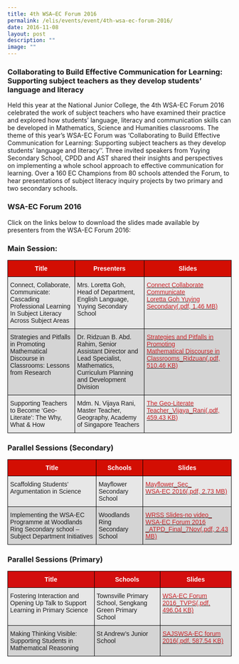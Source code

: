 ```yaml
---
title: 4th WSA—EC Forum 2016
permalink: /elis/events/event/4th-wsa-ec-forum-2016/
date: 2016-11-08
layout: post
description: ""
image: ""
---
```

### Collaborating to Build Effective Communication for Learning: Supporting subject teachers as they develop students’ language and literacy


Held this year at the National Junior College, the 4th WSA-EC Forum 2016 celebrated the work of subject teachers who have examined their practice and explored how students’ language, literacy and communication skills can be developed in Mathematics, Science and Humanities classrooms. The theme of this year’s WSA-EC Forum was ‘Collaborating to Build Effective Communication for Learning: Supporting subject teachers as they develop students’ language and literacy’’. Three invited speakers from Yuying Secondary School, CPDD and AST shared their insights and perspectives on implementing a whole school approach to effective communication for learning. Over a 160 EC Champions from 80 schools attended the Forum, to hear presentations of subject literacy inquiry projects by two primary and two secondary schools.

### WSA-EC Forum 2016

Click on the links below to download the slides made available by presenters from the WSA-EC Forum 2016:

### Main Session:

<style type="text/css">
.tg  {border-collapse:collapse;border-spacing:0;}
.tg td{border-color:black;border-style:solid;border-width:1px;font-family:Arial, sans-serif;font-size:14px;
  overflow:hidden;padding:10px 5px;word-break:normal;}
.tg th{border-color:black;border-style:solid;border-width:1px;font-family:Arial, sans-serif;font-size:14px;
  font-weight:normal;overflow:hidden;padding:10px 5px;word-break:normal;}
.tg .tg-janw{background-color:#d30e03;color:#FFF;font-weight:bold;text-align:center;vertical-align:middle}
.tg .tg-dewj{background-color:#E7E7E7;color:#CA2126;text-align:left;text-decoration:underline;vertical-align:top}
.tg .tg-ag2m{background-color:#E7E7E7;text-align:left;vertical-align:top}
.tg .tg-rfng{background-color:#D4D4D4;text-align:left;vertical-align:top}
.tg .tg-rhd3{background-color:#D4D4D4;color:#CA2126;text-align:left;text-decoration:underline;vertical-align:top}
</style>
<table class="tg">
<thead>
  <tr>
    <th class="tg-janw"><span style="font-weight:600;color:#FFF">Title</span></th>
    <th class="tg-janw"><span style="font-weight:600;color:#FFF">Presenters</span></th>
    <th class="tg-janw"><span style="font-weight:600;color:#FFF">Slides</span></th>
  </tr>
</thead>
<tbody>
  <tr>
    <td class="tg-ag2m">Connect, Collaborate, Communicate: Cascading Professional Learning In Subject Literacy Across Subject Areas</td>
    <td class="tg-ag2m">Mrs. Loretta Goh, Head of Department, English Language, Yuying Secondary School</td>
    <td class="tg-dewj"><a href="/files/connect-collaborate-communicate-loretta-goh-yuying-secondary.pdf"><span style="color:#CA2126;background-color:transparent">Connect Collaborate Communicate<br> Loretta Goh Yuying Secondary(.pdf, 1.46 MB)</span></a></td>
  </tr>
  <tr>
    <td class="tg-rfng">Strategies and Pitfalls in Promoting Mathematical Discourse in Classrooms: Lessons from Research</td>
    <td class="tg-rfng">Dr. Ridzuan B. Abd. Rahim, Senior Assistant Director and Lead Specialist, Mathematics, Curriculum Planning and Development Division</td>
    <td class="tg-rhd3"><a href="/files/strategies-and-pitfalls-in-promoting-mathematical-discourse-in-classrooms_ridzuan.pdf"><span style="color:#CA2126;background-color:transparent">Strategies and Pitfalls in Promoting<br> Mathematical Discourse in Classrooms_Ridzuan(.pdf, 510.46 KB)</span></a></td>
  </tr>
  <tr>
    <td class="tg-ag2m">Supporting Teachers to Become ‘Geo-Literate’: The Why, What &amp; How</td>
    <td class="tg-ag2m">Mdm. N. Vijaya Rani, Master Teacher, Geography, Academy of Singapore Teachers</td>
    <td class="tg-dewj"><a href="/files/the-geo-literate-teacher_vijaya_rani.pdf"><span style="color:#CA2126;background-color:transparent">The Geo-Literate<br>Teacher_Vijaya_Rani(.pdf, 459.43 KB)</span></a></td>
  </tr>
</tbody>
</table>

### Parallel Sessions (Secondary)

<style type="text/css">
.tg  {border-collapse:collapse;border-spacing:0;}
.tg td{border-color:black;border-style:solid;border-width:1px;font-family:Arial, sans-serif;font-size:14px;
  overflow:hidden;padding:10px 5px;word-break:normal;}
.tg th{border-color:black;border-style:solid;border-width:1px;font-family:Arial, sans-serif;font-size:14px;
  font-weight:normal;overflow:hidden;padding:10px 5px;word-break:normal;}
.tg .tg-janw{background-color:#d30e03;color:#FFF;font-weight:bold;text-align:center;vertical-align:middle}
.tg .tg-dewj{background-color:#E7E7E7;color:#CA2126;text-align:left;text-decoration:underline;vertical-align:top}
.tg .tg-ag2m{background-color:#E7E7E7;text-align:left;vertical-align:top}
.tg .tg-rfng{background-color:#D4D4D4;text-align:left;vertical-align:top}
.tg .tg-rhd3{background-color:#D4D4D4;color:#CA2126;text-align:left;text-decoration:underline;vertical-align:top}
</style>
<table class="tg">
<thead>
  <tr>
    <th class="tg-janw"><span style="font-weight:600;color:#FFF">Title</span></th>
    <th class="tg-janw"><span style="font-weight:600;color:#FFF">Schools</span></th>
    <th class="tg-janw"><span style="font-weight:600;color:#FFF">Slides</span></th>
  </tr>
</thead>
<tbody>
  <tr>
    <td class="tg-ag2m">Scaffolding Students’ Argumentation in Science</td>
    <td class="tg-ag2m">Mayflower Secondary School</td>
    <td class="tg-dewj"><a href="/files/mayflower_sec_wsa-ec-2016.pdf"><span style="color:#CA2126;background-color:transparent">Mayflower_Sec_<br>WSA-EC 2016(.pdf, 2.73 MB)</span></a></td>
  </tr>
  <tr>
    <td class="tg-rfng">Implementing the WSA-EC Programme at Woodlands Ring Secondary school –Subject Department Initiatives</td>
    <td class="tg-rfng">Woodlands Ring Secondary School</td>
    <td class="tg-rhd3"><a href="/files/wrss-slides-no-video_wsa-ec-forum-2016-_atpd_final_7nov.pdf"><span style="color:#CA2126;background-color:transparent">WRSS Slides-no video_<br>WSA-EC Forum 2016 _ATPD_Final_7Nov(.pdf, 2.43 MB)</span></a></td>
  </tr>
</tbody>
</table>

### Parallel Sessions (Primary)

<style type="text/css">
.tg  {border-collapse:collapse;border-spacing:0;}
.tg td{border-color:black;border-style:solid;border-width:1px;font-family:Arial, sans-serif;font-size:14px;
  overflow:hidden;padding:10px 5px;word-break:normal;}
.tg th{border-color:black;border-style:solid;border-width:1px;font-family:Arial, sans-serif;font-size:14px;
  font-weight:normal;overflow:hidden;padding:10px 5px;word-break:normal;}
.tg .tg-dewj{background-color:#E7E7E7;color:#CA2126;text-align:left;text-decoration:underline;vertical-align:top}
.tg .tg-ag2m{background-color:#E7E7E7;text-align:left;vertical-align:top}
.tg .tg-vjg6{background-color:#d30e0e;color:#FFF;font-weight:bold;text-align:center;vertical-align:middle}
.tg .tg-rfng{background-color:#D4D4D4;text-align:left;vertical-align:top}
.tg .tg-rhd3{background-color:#D4D4D4;color:#CA2126;text-align:left;text-decoration:underline;vertical-align:top}
</style>
<table class="tg">
<thead>
  <tr>
    <th class="tg-vjg6"><span style="font-weight:600;color:#FFF">Title</span></th>
    <th class="tg-vjg6"><span style="font-weight:600;color:#FFF">Schools</span></th>
    <th class="tg-vjg6"><span style="font-weight:600;color:#FFF">Slides</span></th>
  </tr>
</thead>
<tbody>
  <tr>
    <td class="tg-ag2m">Fostering Interaction and Opening Up Talk to Support Learning in Primary Science</td>
    <td class="tg-ag2m">Townsville Primary School, Sengkang Green Primary School</td>
    <td class="tg-dewj"><a href="/files/wsa-ec-forum-2016_tvps.pdf"><span style="color:#CA2126;background-color:transparent">WSA-EC Forum 2016_TVPS(.pdf, 496.04 KB)</span></a></td>
  </tr>
  <tr>
    <td class="tg-rfng">Making Thinking Visible: Supporting Students in Mathematical Reasoning</td>
    <td class="tg-rfng">St Andrew’s Junior School</td>
    <td class="tg-rhd3"><a href="/files/sajswsa-ec-forum-2016.pdf"><span style="color:#CA2126;background-color:transparent">SAJSWSA-EC forum 2016(.pdf, 587.54 KB)</span></a></td>
  </tr>
</tbody>
</table>